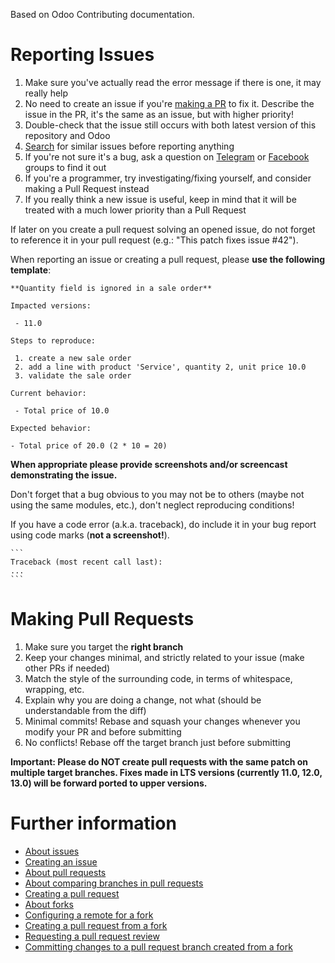 Based on Odoo Contributing documentation.

# Reporting Issues

1. Make sure you've actually read the error message if there is one, it may really help
2. No need to create an issue if you're [making a PR](https://github.com/odoo-dominicana/l10n-dominicana/wiki/Contributing#making-pull-requests) to fix it. Describe the issue in the PR, it's the same as an issue, but with higher priority!
3. Double-check that the issue still occurs with both latest version of this repository and Odoo
4. [Search](https://github.com/odoo-dominicana/l10n-dominicana/issues) for similar issues before reporting anything
5. If you're not sure it's a bug,  ask a question on [Telegram](https://t.me/odoord) or [Facebook](https://www.facebook.com/groups/odoo.dominicana/) groups to find it out
6. If you're a programmer, try investigating/fixing yourself, and consider making a Pull Request instead
7. If you really think a new issue is useful, keep in mind that it will be treated with a much lower priority than a Pull Request

If later on you create a pull request solving an opened issue, do not forget to reference it in your pull request (e.g.: "This patch fixes issue #42").

When reporting an issue or creating a pull request, please **use the following template**:

    **Quantity field is ignored in a sale order**

    Impacted versions:
 
     - 11.0
 
    Steps to reproduce:
 
     1. create a new sale order
     2. add a line with product 'Service', quantity 2, unit price 10.0
     3. validate the sale order
 
    Current behavior:
 
     - Total price of 10.0
 
    Expected behavior:
 
    - Total price of 20.0 (2 * 10 = 20)

**When appropriate please provide screenshots and/or screencast demonstrating the issue.**

Don't forget that a bug obvious to you may not be to others (maybe not using the same modules, etc.), don't neglect reproducing conditions!

If you have a code error (a.k.a. traceback), do include it in your bug report using code marks (**not a screenshot!**).

    ```
    Traceback (most recent call last):
    ...
    ```

# Making Pull Requests

1. Make sure you target the **right branch**
2. Keep your changes minimal, and strictly related to your issue (make other PRs if needed)
3. Match the style of the surrounding code, in terms of whitespace, wrapping, etc.
4. Explain why you are doing a change, not what (should be understandable from the diff)
5. Minimal commits! Rebase and squash your changes whenever you modify your PR and before submitting
6. No conflicts! Rebase off the target branch just before submitting

**Important: Please do NOT create pull requests with the same patch on multiple target branches. Fixes made in LTS versions (currently 11.0, 12.0, 13.0) will be forward ported to upper versions.**

# Further information
* [About issues](https://help.github.com/en/github/managing-your-work-on-github/about-issues)
* [Creating an issue](https://help.github.com/en/github/managing-your-work-on-github/creating-an-issue)
* [About pull requests](https://help.github.com/en/github/collaborating-with-issues-and-pull-requests/about-pull-requests)
* [About comparing branches in pull requests](https://help.github.com/en/github/collaborating-with-issues-and-pull-requests/about-comparing-branches-in-pull-requests)
* [Creating a pull request](https://help.github.com/en/github/collaborating-with-issues-and-pull-requests/creating-a-pull-request)
* [About forks](https://help.github.com/en/github/collaborating-with-issues-and-pull-requests/about-forks)
* [Configuring a remote for a fork](https://help.github.com/en/github/collaborating-with-issues-and-pull-requests/configuring-a-remote-for-a-fork)
* [Creating a pull request from a fork](https://help.github.com/en/github/collaborating-with-issues-and-pull-requests/creating-a-pull-request-from-a-fork)
* [Requesting a pull request review](https://help.github.com/en/github/collaborating-with-issues-and-pull-requests/requesting-a-pull-request-review)
* [Committing changes to a pull request branch created from a fork](https://help.github.com/en/github/collaborating-with-issues-and-pull-requests/committing-changes-to-a-pull-request-branch-created-from-a-fork)
